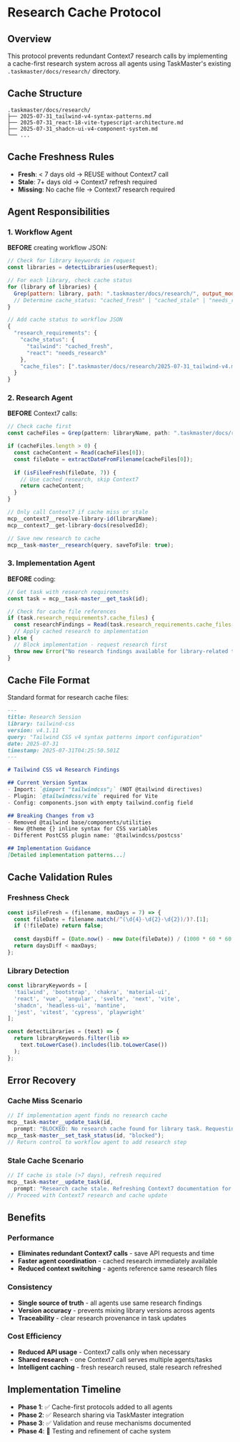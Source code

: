 # Research Cache Protocol

## Overview
This protocol prevents redundant Context7 research calls by implementing a cache-first research system across all agents using TaskMaster's existing `.taskmaster/docs/research/` directory.

## Cache Structure
```
.taskmaster/docs/research/
├── 2025-07-31_tailwind-v4-syntax-patterns.md
├── 2025-07-31_react-18-vite-typescript-architecture.md
├── 2025-07-31_shadcn-ui-v4-component-system.md
└── ...
```

## Cache Freshness Rules
- **Fresh**: < 7 days old → REUSE without Context7 call
- **Stale**: 7+ days old → Context7 refresh required  
- **Missing**: No cache file → Context7 research required

## Agent Responsibilities

### 1. Workflow Agent
**BEFORE** creating workflow JSON:
```javascript
// Check for library keywords in request
const libraries = detectLibraries(userRequest);

// For each library, check cache status
for (library of libraries) {
  Grep(pattern: library, path: ".taskmaster/docs/research/", output_mode: "files_with_matches");
  // Determine cache_status: "cached_fresh" | "cached_stale" | "needs_research"
}

// Add cache status to workflow JSON
{
  "research_requirements": {
    "cache_status": {
      "tailwind": "cached_fresh",
      "react": "needs_research" 
    },
    "cache_files": [".taskmaster/docs/research/2025-07-31_tailwind-v4.md"]
  }
}
```

### 2. Research Agent  
**BEFORE** Context7 calls:
```javascript
// Check cache first
const cacheFiles = Grep(pattern: libraryName, path: ".taskmaster/docs/research/");

if (cacheFiles.length > 0) {
  const cacheContent = Read(cacheFiles[0]);
  const fileDate = extractDateFromFilename(cacheFiles[0]);
  
  if (isFileeFresh(fileDate, 7)) {
    // Use cached research, skip Context7
    return cacheContent;
  }
}

// Only call Context7 if cache miss or stale
mcp__context7__resolve-library-id(libraryName);
mcp__context7__get-library-docs(resolvedId);

// Save new research to cache
mcp__task-master__research(query, saveToFile: true);
```

### 3. Implementation Agent
**BEFORE** coding:
```javascript
// Get task with research requirements
const task = mcp__task-master__get_task(id);

// Check for cache file references
if (task.research_requirements?.cache_files) {
  const researchFindings = Read(task.research_requirements.cache_files[0]);
  // Apply cached research to implementation
} else {
  // Block implementation - request research first
  throw new Error("No research findings available for library-related task");
}
```

## Cache File Format
Standard format for research cache files:
```markdown
---
title: Research Session
library: tailwind-css
version: v4.1.11
query: "Tailwind CSS v4 syntax patterns import configuration"
date: 2025-07-31
timestamp: 2025-07-31T04:25:50.501Z
---

# Tailwind CSS v4 Research Findings

## Current Version Syntax
- Import: `@import "tailwindcss";` (NOT @tailwind directives)
- Plugin: `@tailwindcss/vite` required for Vite
- Config: components.json with empty tailwind.config field

## Breaking Changes from v3
- Removed @tailwind base/components/utilities
- New @theme {} inline syntax for CSS variables
- Different PostCSS plugin name: '@tailwindcss/postcss'

## Implementation Guidance
[Detailed implementation patterns...]
```

## Cache Validation Rules

### Freshness Check
```javascript
const isFileFresh = (filename, maxDays = 7) => {
  const fileDate = filename.match(/^(\d{4}-\d{2}-\d{2})/)?.[1];
  if (!fileDate) return false;
  
  const daysDiff = (Date.now() - new Date(fileDate)) / (1000 * 60 * 60 * 24);
  return daysDiff < maxDays;
};
```

### Library Detection
```javascript
const libraryKeywords = [
  'tailwind', 'bootstrap', 'chakra', 'material-ui',
  'react', 'vue', 'angular', 'svelte', 'next', 'vite',
  'shadcn', 'headless-ui', 'mantine',
  'jest', 'vitest', 'cypress', 'playwright'
];

const detectLibraries = (text) => {
  return libraryKeywords.filter(lib => 
    text.toLowerCase().includes(lib.toLowerCase())
  );
};
```

## Error Recovery

### Cache Miss Scenario
```javascript
// If implementation agent finds no research cache
mcp__task-master__update_task(id, 
  prompt: "BLOCKED: No research cache found for library task. Requesting research agent.");
mcp__task-master__set_task_status(id, "blocked");
// Return control to workflow agent to add research step
```

### Stale Cache Scenario  
```javascript
// If cache is stale (>7 days), refresh required
mcp__task-master__update_task(id,
  prompt: "Research cache stale. Refreshing Context7 documentation for " + libraryName);
// Proceed with Context7 research and cache update
```

## Benefits

### Performance
- **Eliminates redundant Context7 calls** - save API requests and time
- **Faster agent coordination** - cached research immediately available
- **Reduced context switching** - agents reference same research files

### Consistency  
- **Single source of truth** - all agents use same research findings
- **Version accuracy** - prevents mixing library versions across agents
- **Traceability** - clear research provenance in task updates

### Cost Efficiency
- **Reduced API usage** - Context7 calls only when necessary
- **Shared research** - one Context7 call serves multiple agents/tasks
- **Intelligent caching** - fresh research reused, stale research refreshed

## Implementation Timeline
- **Phase 1**: ✅ Cache-first protocols added to all agents
- **Phase 2**: ✅ Research sharing via TaskMaster integration  
- **Phase 3**: ✅ Validation and reuse mechanisms documented
- **Phase 4**: 🔄 Testing and refinement of cache system